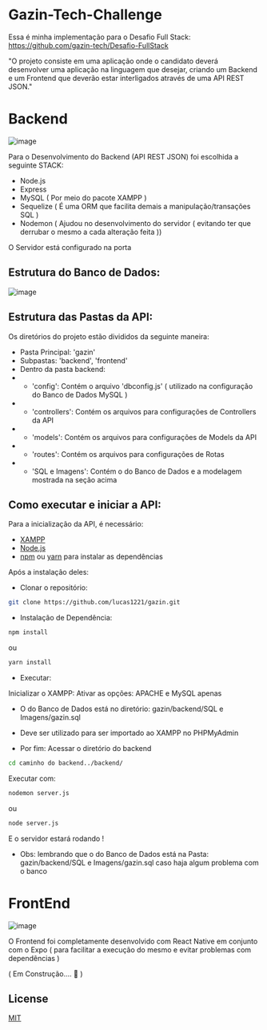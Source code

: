 # Gazin-Tech-Challenge
Essa é minha implementação para o Desafio Full Stack: https://github.com/gazin-tech/Desafio-FullStack

"O projeto consiste em uma aplicação onde o candidato deverá desenvolver uma aplicação na linguagem que desejar, criando um Backend e um Frontend que deverão estar interligados através de uma API REST JSON."

# Backend
![image](https://user-images.githubusercontent.com/51690058/158933009-f3c19eef-f9b6-4d6b-b527-e1734cf397a2.png)

Para o Desenvolvimento do Backend (API REST JSON) foi escolhida a seguinte STACK: 
* Node.js 
* Express 
* MySQL ( Por meio do pacote XAMPP )
* Sequelize ( É uma ORM que facilita demais a manipulação/transações SQL )
* Nodemon ( Ajudou no desenvolvimento do servidor ( evitando ter que derrubar o mesmo a cada alteração feita ))

O Servidor está configurado na porta 

## Estrutura do Banco de Dados: 
![image](https://i.imgur.com/FrlGUBJ.jpg)

## Estrutura das Pastas da API:
Os diretórios do projeto estão divididos da seguinte maneira: 
* Pasta Principal: 'gazin'
* Subpastas: 'backend', 'frontend'
* Dentro da pasta backend: 
* * 'config': Contém o arquivo 'dbconfig.js' ( utilizado na configuração do Banco de Dados MySQL )
* * 'controllers': Contém os arquivos para configurações de Controllers da API 
* *  'models': Contém os arquivos para configurações de Models da API  
* *  'routes': Contém os arquivos para configurações de Rotas 
* *  'SQL e Imagens': Contém o  do Banco de Dados e a modelagem mostrada na seção acima
## Como executar e iniciar a API: 
Para a inicialização da API, é necessário: 
- [XAMPP](https://www.apachefriends.org/pt_br/download.html)
- [Node.js](https://nodejs.org/en/download/)
- [npm](https://www.npmjs.com/) ou [yarn](https://yarnpkg.com/getting-started/install) para instalar as dependências

Após a instalação deles:
* Clonar o repositório: 
```bash
git clone https://github.com/lucas1221/gazin.git
```
* Instalação de Dependência: 
```bash
npm install
``` 
ou

```bash
yarn install
``` 
* Executar: 

Inicializar o XAMPP: Ativar as opções: APACHE e MySQL apenas 
* O  do Banco de Dados está no diretório: gazin/backend/SQL e Imagens/gazin.sql
* Deve ser utilizado para ser importado ao XAMPP no PHPMyAdmin

* Por fim: 
Acessar o diretório do backend
```bash
cd caminho do backend../backend/ 
``` 
Executar com: 

```bash
nodemon server.js
``` 
ou 

```bash
node server.js
``` 
E o servidor estará rodando ! 

* Obs: lembrando que o  do Banco de Dados está na Pasta: gazin/backend/SQL e Imagens/gazin.sql 
caso haja algum problema com o banco

# FrontEnd
![image](https://user-images.githubusercontent.com/51690058/158938308-1d52f67b-f3bb-4010-bcde-394530d30ed2.png)

O Frontend foi completamente desenvolvido com React Native em conjunto com o Expo ( para facilitar a execução do mesmo e evitar problemas com dependências )

( Em Construção.... 🚧 ) 

## License
[MIT](https://choosealicense.com/licenses/mit/)







